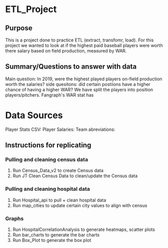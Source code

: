 # ETL_Project

## Purpose 
This is a project done to practice ETL (extract, transfomr, load). For this project we wanted to look at if the highest paid baseball players were worth there salary based on field production, measured by WAR. 

## Summary/Questions to answer with data 
Main question: In 2019, were the highest played players on-field production worth the salaries? 
side quesitons: did certain postiions have a higher chance of having a higher WAR? We have split the players into position players/pitchers. Fangraph's WAR stat has 


# Data Sources
Player Stats CSV: 
Player Salaries:
Team abreviations: 


## Instructions for replicating

### Pulling and cleaning census data
1. Run Census_Data_v2 to create Census data
1. Run JT Clean Census Data to clean/update the Census data

### Pulling and cleaning hospital data
1. Run Hospital_api to pull + clean hospital data
1. Run map_cities to update certain city values to align with census

### Graphs
1. Run HospitalCorrelationAnalysis to generate heatmaps, scatter plots
1. Run bar_charts to generate the bar charts
1. Run Box_Plot to generate the box plot
